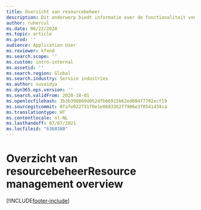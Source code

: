 ```yaml
---
title: Overzicht van resourcebeheer
description: Dit onderwerp biedt informatie over de functionaliteit voor resourcebeheer in Dynamics 365 Project Operations.
author: ruhercul
ms.date: 06/22/2020
ms.topic: article
ms.prod: ''
audience: Application User
ms.reviewer: kfend
ms.search.scope: ''
ms.custom: intro-internal
ms.assetid: ''
ms.search.region: Global
ms.search.industry: Service industries
ms.author: suvaidya
ms.dyn365.ops.version: ''
ms.search.validFrom: 2020-10-01
ms.openlocfilehash: 3b3b398869d0524fb66915b62ed08477702ecf19
ms.sourcegitcommit: 0fafe022731f0e1e8693382ff906e3f8541d34ca
ms.translationtype: HT
ms.contentlocale: nl-NL
ms.lasthandoff: 07/07/2021
ms.locfileid: "6368380"
---
```

# <a name="resource-management-overview"></a><span data-ttu-id="102db-103">Overzicht van resourcebeheer</span><span class="sxs-lookup"><span data-stu-id="102db-103">Resource management overview</span></span>


[!INCLUDE[footer-include](../includes/footer-banner.md)]